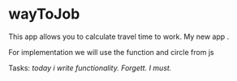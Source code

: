 # wayToJob

This app allows you to calculate travel time to work. 
My new app .

For implementation we will use the function and circle from js

Tasks:
<i> today i write functionality. Forgett. I must.</i>

